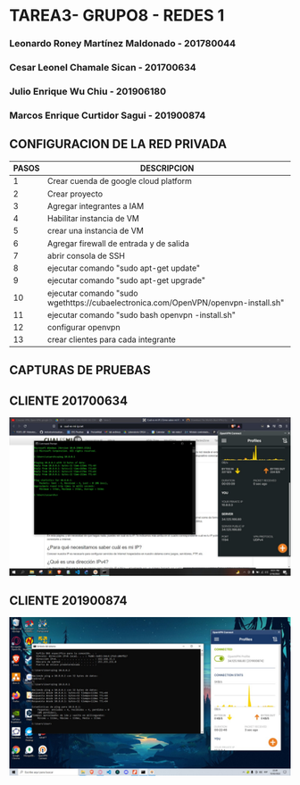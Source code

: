 # TAREA3- GRUPO8 - REDES 1
### Leonardo Roney Martínez Maldonado - 201780044
### Cesar Leonel Chamale Sican - 201700634
###  Julio Enrique Wu Chiu - 201906180
### Marcos Enrique Curtidor Sagui - 201900874

## CONFIGURACION DE LA RED PRIVADA 

| PASOS| DESCRIPCION| 
|-------------|------------------------|
| 1           | Crear cuenda de google cloud platform |
| 2           | Crear proyecto |
| 3           | Agregar integrantes a IAM |
| 4           | Habilitar instancia de VM |
| 5           | crear una instancia de VM |
| 6           | Agregar firewall de entrada y de salida |
| 7           | abrir consola de SSH |
| 8           | ejecutar comando "sudo apt-get update" |
| 9           | ejecutar comando "sudo apt-get upgrade"|
| 10           | ejecutar comando "sudo wgethttps://cubaelectronica.com/OpenVPN/openvpn-install.sh"|
| 11           | ejecutar comando "sudo bash openvpn -install.sh"|
| 12           | configurar openvpn |
| 13           | crear clientes para cada integrante |

## CAPTURAS DE PRUEBAS
## CLIENTE 201700634
![ping cliente 1](https://github.com/cesarchs/REDES1_T3_G8/blob/main/ping.jpeg)

## CLIENTE 201900874
![ping cliente 1](https://github.com/cesarchs/REDES1_T3_G8/blob/main/ping2.jpeg)